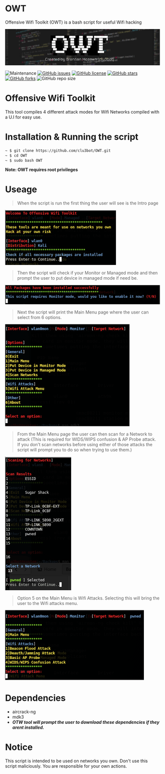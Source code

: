 # OWT
Offensive Wifi Toolkit (OWT) is a bash script for useful Wifi hacking

![banner](img/img6.png)


![Maintenance](https://img.shields.io/maintenance/yes/2021)
[![GitHub issues](https://img.shields.io/github/issues/clu3bot/OWT)](https://github.com/clu3bot/OWT/issues)
[![GitHub license](https://img.shields.io/github/license/clu3bot/OWT)](https://github.com/clu3bot/OWT/blob/main/LICENSE)
[![GitHub stars](https://img.shields.io/github/stars/clu3bot/OWT)](https://github.com/clu3bot/OWT/stargazers)
[![GitHub forks](https://img.shields.io/github/forks/clu3bot/OWT)](https://github.com/clu3bot/OWT/network)
![GitHub repo size](https://img.shields.io/github/repo-size/clu3bot/OWT)
# Offensive Wifi Toolkit
This tool compiles 4 different attack modes for Wifi Networks compiled with a U.I for easy use.

# Installation & Running the script
```
~ $ git clone https://github.com/clu3bot/OWT.git
~ $ cd OWT
~ $ sudo bash OWT
```
**Note: OWT requires root privileges**

# Useage
> When the script is run the first thing the user will see is the Intro page

![img1](img/img1.png)

> Then the script will check if your Monitor or Managed mode and then prompt the user to put device in managed mode if need be.

![img2](img/img2.png)

> Next the script will print the Main Menu page where the user can select from 6 options.

![img3](img/img3.png)

> From the Main Menu page the user can then scan for a Network to attack (This is required for WIDS/WIPS confusion & AP Probe attack. If you don't scan networks before using either of those attacks the script will prompt you to do so when trying to use them.)

![img4](img/img4.png)

> Option 5 on the Main Menu is Wifi Attacks. Selecting this will bring the user to the Wifi attacks menu.

![img5](img/img5.png)

# Dependencies 
* aircrack-ng 
* mdk3
* ***OTW tool will prompt the user to download these dependencies if they arent installed.***

# Notice

This script is intended to be used on networks you own. Don't use this script maliciously. You are responsible for your own actions.
